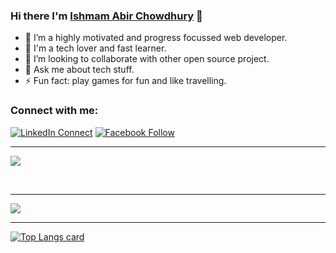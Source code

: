 ### Hi there I'm [Ishmam Abir Chowdhury](https://www.facebook.com/ishmam.abir/) 👋

- 🔭 I’m a highly motivated and progress focussed web developer.
- 🌱 I'm a tech lover and fast learner.
- 👯 I’m looking to collaborate with other open source project.
- 💬 Ask me about tech stuff.
- ⚡ Fun fact: play games for fun and like travelling.

### Connect with me:
[![LinkedIn Connect](https://img.shields.io/badge/%20-Connect-black?color=14171A&labelColor=212121&logo=linkedin&logoColor=ffffff)][linkedin]
[![Facebook Follow](https://img.shields.io/badge/%20-Follow-black?color=14171A&labelColor=1976d2&logo=facebook&logoColor=ffffff)][facebook] 

---
[linkedin]: https://www.linkedin.com/in/ishmam-abir/
[facebook]: https://www.facebook.com/ishmam.abir/
[github]: https://github.com/IshmamAbir

![](https://komarev.com/ghpvc/?username=IshmamAbir&color=blueviolet)


<br />

---

<img src="https://github-readme-stats.vercel.app/api?username=IshmamAbir&include_all_commits=true&count_private=true&show_icons=true&title_color=ffffff&icon_color=bb2acf&text_color=daf7dc&bg_color=151515"/>

---

[![Top Langs card](https://github-readme-stats.vercel.app/api/top-langs/?username=IshmamAbir&langs_count=8&hide=Python&card_width=550&show_icons=true&theme=radical)](https://github.com/IshmamAbir)
